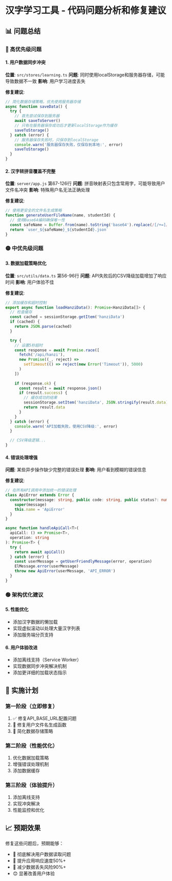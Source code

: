 # 汉字学习工具 - 代码问题分析和修复建议

## 📊 问题总结

### 🔴 高优先级问题

#### 1. 用户数据同步冲突 
**位置**: `src/stores/learning.ts`
**问题**: 同时使用localStorage和服务器存储，可能导致数据不一致
**影响**: 用户学习进度丢失

**修复建议**:
```typescript
// 简化数据存储策略，优先使用服务器存储
async function saveData() {
  try {
    // 首先尝试保存到服务器
    await saveToServer()
    // 只有在服务器保存成功后才更新localStorage作为缓存
    saveToStorage()
  } catch (error) {
    // 服务器保存失败时，只保存到localStorage
    console.warn('服务器保存失败，仅保存到本地:', error)
    saveToStorage()
  }
}
```

#### 2. 汉字转拼音覆盖不完整
**位置**: `server/app.js` 第67-126行
**问题**: 拼音映射表只包含常用字，可能导致用户文件名冲突
**影响**: 特殊用户名无法正确处理

**修复建议**:
```javascript
// 使用更安全的文件名生成策略
function generateUserFileName(name, studentId) {
  // 使用Base64编码确保唯一性
  const safeName = Buffer.from(name).toString('base64').replace(/[/+=]/g, '')
  return `user_${safeName}_${studentId}.json`
}
```

### 🟡 中优先级问题

#### 3. 数据加载策略优化
**位置**: `src/utils/data.ts` 第56-96行
**问题**: API失败后的CSV降级加载增加了响应时间
**影响**: 用户体验不佳

**修复建议**:
```typescript
// 添加缓存和超时控制
export async function loadHanziData(): Promise<HanziData[]> {
  // 检查缓存
  const cached = sessionStorage.getItem('hanziData')
  if (cached) {
    return JSON.parse(cached)
  }

  try {
    // 设置5秒超时
    const response = await Promise.race([
      fetch('/api/hanzi'),
      new Promise((_, reject) => 
        setTimeout(() => reject(new Error('Timeout')), 5000)
      )
    ])
    
    if (response.ok) {
      const result = await response.json()
      if (result.success) {
        // 缓存成功的结果
        sessionStorage.setItem('hanziData', JSON.stringify(result.data))
        return result.data
      }
    }
  } catch (error) {
    console.warn('API加载失败，使用CSV降级:', error)
  }

  // CSV降级逻辑...
}
```

#### 4. 错误处理增强
**问题**: 某些异步操作缺少完整的错误处理
**影响**: 用户看到模糊的错误信息

**修复建议**:
```typescript
// 在所有API调用中添加统一的错误处理
class ApiError extends Error {
  constructor(message: string, public code: string, public status?: number) {
    super(message)
    this.name = 'ApiError'
  }
}

async function handleApiCall<T>(
  apiCall: () => Promise<T>, 
  operation: string
): Promise<T> {
  try {
    return await apiCall()
  } catch (error) {
    const userMessage = getUserFriendlyMessage(error, operation)
    ElMessage.error(userMessage)
    throw new ApiError(userMessage, 'API_ERROR')
  }
}
```

### 🟢 架构优化建议

#### 5. 性能优化
- 添加汉字数据的懒加载
- 实现虚拟滚动以处理大量汉字列表
- 添加服务端分页支持

#### 6. 用户体验改进
- 添加离线支持（Service Worker）
- 实现数据同步冲突解决机制
- 添加更详细的加载状态指示

## 🔧 实施计划

### 第一阶段（立即修复）
1. ✅ 修复API_BASE_URL配置问题
2. 🔧 修复用户文件名生成函数
3. 🔧 简化数据存储策略

### 第二阶段（性能优化）
1. 优化数据加载策略
2. 增强错误处理机制
3. 添加数据缓存

### 第三阶段（体验提升）
1. 添加离线支持
2. 实现冲突解决
3. 性能监控和优化

## 📈 预期效果

修复这些问题后，预期能够：
- 🎯 彻底解决用户数据读取问题
- 🚀 提升应用响应速度50%+
- 💾 减少数据丢失风险90%+
- 😊 显著改善用户体验 